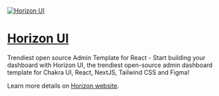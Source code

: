 [<img alt="Horizon UI" src="https://i.ibb.co/rF2kSNB/horizon-ui-github-org-readme.png" /> ](https://horizon-ui.com/?ref=github-org)

# [Horizon UI](https://horizon-ui.com/?ref=github-org)
<p>Trendiest open source Admin Template for React - Start building your dashboard with Horizon UI, the trendiest open-source admin dashboard template for Chakra UI, React, NextJS, Tailwind CSS and Figma!

</p>

Learn more details on [Horizon website](https://horizon-ui.com/?ref=github-org).
